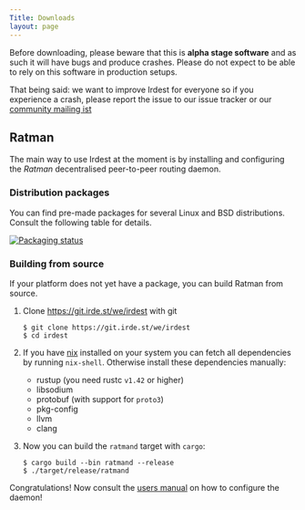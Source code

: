 ```yaml
---
Title: Downloads
layout: page
---
```


Before downloading, please beware that this is **alpha stage
software** and as such it will have bugs and produce crashes.  Please
do not expect to be able to rely on this software in production
setups.

That being said: we want to improve Irdest for everyone so if you
experience a crash, please report the issue to our issue tracker or
our [community mailing
ist](https://lists.irde.st/archives/list/community@lists.irde.st/)


## Ratman

The main way to use Irdest at the moment is by installing and
configuring the *Ratman* decentralised peer-to-peer routing daemon.

### Distribution packages

You can find pre-made packages for several Linux and BSD
distributions.  Consult the following table for details.

[![Packaging status](https://repology.org/badge/vertical-allrepos/ratman.svg)](https://repology.org/project/ratman/versions)

### Building from source

If your platform does not yet have a package, you can build Ratman
from source.


1. Clone https://git.irde.st/we/irdest with git
   
   ```console
   $ git clone https://git.irde.st/we/irdest
   $ cd irdest
   ```

2. If you have [nix](https://nixos.org/) installed on your system you
   can fetch all dependencies by running `nix-shell`.  Otherwise install
   these dependencies manually:
   
   - rustup (you need rustc `v1.42` or higher)
   - libsodium
   - protobuf (with support for `proto3`)
   - pkg-config
   - llvm
   - clang

3. Now you can build the `ratmand` target with `cargo`:

   ```console
   $ cargo build --bin ratmand --release
   $ ./target/release/ratmand
   ```

Congratulations!  Now consult the [users manual](/learn#manuals) on
how to configure the daemon!
